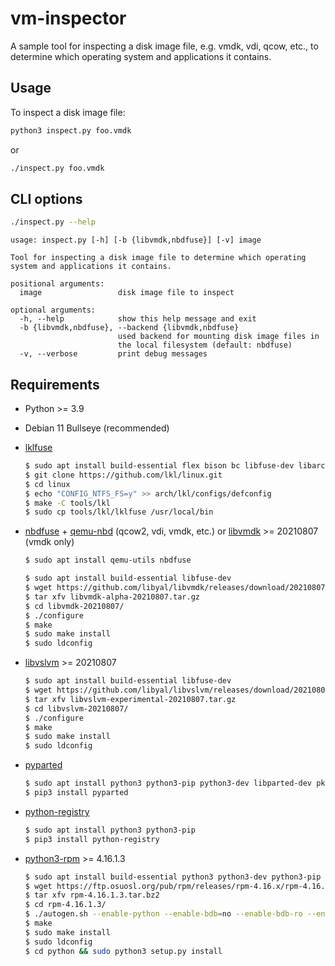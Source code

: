 # vm-inspector

A sample tool for inspecting a disk image file, e.g. vmdk, vdi, qcow, etc., to determine which operating system and applications it contains.

## Usage

To inspect a disk image file:

```sh
python3 inspect.py foo.vmdk
```

or

```sh
./inspect.py foo.vmdk
```

## CLI options

```sh
./inspect.py --help
```

```
usage: inspect.py [-h] [-b {libvmdk,nbdfuse}] [-v] image

Tool for inspecting a disk image file to determine which operating
system and applications it contains.

positional arguments:
  image                 disk image file to inspect

optional arguments:
  -h, --help            show this help message and exit
  -b {libvmdk,nbdfuse}, --backend {libvmdk,nbdfuse}
                        used backend for mounting disk image files in
                        the local filesystem (default: nbdfuse)
  -v, --verbose         print debug messages
```

## Requirements

- Python >= 3.9

- Debian 11 Bullseye (recommended)

- [lklfuse](https://github.com/lkl/linux)

  ```sh
  $ sudo apt install build-essential flex bison bc libfuse-dev libarchive-dev xfsprogs python git
  $ git clone https://github.com/lkl/linux.git
  $ cd linux
  $ echo "CONFIG_NTFS_FS=y" >> arch/lkl/configs/defconfig
  $ make -C tools/lkl
  $ sudo cp tools/lkl/lklfuse /usr/local/bin
  ```

- [nbdfuse](https://libguestfs.org/nbdfuse.1.html) + [qemu-nbd](https://www.qemu.org/docs/master/tools/qemu-nbd.html) (qcow2, vdi, vmdk, etc.) or [libvmdk](https://github.com/libyal/libvmdk) >= 20210807 (vmdk only)

  ```sh
  $ sudo apt install qemu-utils nbdfuse
  ```

  ```sh
  $ sudo apt install build-essential libfuse-dev
  $ wget https://github.com/libyal/libvmdk/releases/download/20210807/libvmdk-alpha-20210807.tar.gz
  $ tar xfv libvmdk-alpha-20210807.tar.gz
  $ cd libvmdk-20210807/
  $ ./configure
  $ make
  $ sudo make install
  $ sudo ldconfig
  ```

- [libvslvm](https://github.com/libyal/libvslvm) >= 20210807

  ```sh
  $ sudo apt install build-essential libfuse-dev
  $ wget https://github.com/libyal/libvslvm/releases/download/20210807/libvslvm-experimental-20210807.tar.gz
  $ tar xfv libvslvm-experimental-20210807.tar.gz
  $ cd libvslvm-20210807/
  $ ./configure
  $ make
  $ sudo make install
  $ sudo ldconfig
  ```

- [pyparted](https://github.com/dcantrell/pyparted)

  ```sh
  $ sudo apt install python3 python3-pip python3-dev libparted-dev pkg-config
  $ pip3 install pyparted
  ```

- [python-registry](https://github.com/williballenthin/python-registry)

  ```sh
  $ sudo apt install python3 python3-pip
  $ pip3 install python-registry
  ```

- [python3-rpm](https://github.com/rpm-software-management/rpm) >= 4.16.1.3

  ```sh
  $ sudo apt install build-essential python3 python3-dev python3-pip zlib1g-dev libgcrypt20-dev libmagic-dev libpopt-dev libsqlite3-dev libarchive-dev
  $ wget https://ftp.osuosl.org/pub/rpm/releases/rpm-4.16.x/rpm-4.16.1.3.tar.bz2
  $ tar xfv rpm-4.16.1.3.tar.bz2
  $ cd rpm-4.16.1.3/
  $ ./autogen.sh --enable-python --enable-bdb=no --enable-bdb-ro --enable-sqlite=yes --enable-ndb --without-lua --disable-plugins
  $ make
  $ sudo make install
  $ sudo ldconfig
  $ cd python && sudo python3 setup.py install
  ```
